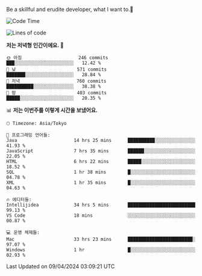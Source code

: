 Be a skillful and erudite developer, what I want to.👶

<!--START_SECTION:waka-->
![Code Time](http://img.shields.io/badge/Code%20Time-676%20hrs%203%20mins-blue)

![Lines of code](https://img.shields.io/badge/%EC%A0%80%EB%8A%94%20%EC%97%AC%ED%83%9C%EA%B9%8C%EC%A7%80%20-1.2%20million%20%EC%A4%84%EC%9D%98%20%EC%BD%94%EB%93%9C%EB%A5%BC%20%EC%9E%91%EC%84%B1%ED%96%88%EC%96%B4%EC%9A%94.-blue)

**저는 저녁형 인간이에요. 🦉** 

```text
🌞 아침                     246 commits         ███░░░░░░░░░░░░░░░░░░░░░░   12.42 % 
🌆 낮　                     571 commits         ███████░░░░░░░░░░░░░░░░░░   28.84 % 
🌃 저녁                     760 commits         ██████████░░░░░░░░░░░░░░░   38.38 % 
🌙 밤　                     403 commits         █████░░░░░░░░░░░░░░░░░░░░   20.35 % 
```


📊 **저는 이번주를 이렇게 시간을 보냈어요.** 

```text
🕑︎ Timezone: Asia/Tokyo

💬 프로그래밍 언어들: 
Java                     14 hrs 25 mins      ██████████░░░░░░░░░░░░░░░   41.93 % 
JavaScript               7 hrs 35 mins       ██████░░░░░░░░░░░░░░░░░░░   22.05 % 
HTML                     6 hrs 22 mins       █████░░░░░░░░░░░░░░░░░░░░   18.52 % 
SQL                      1 hr 38 mins        █░░░░░░░░░░░░░░░░░░░░░░░░   04.78 % 
XML                      1 hr 35 mins        █░░░░░░░░░░░░░░░░░░░░░░░░   04.63 % 

🔥 에디터들: 
Intellijidea             34 hrs 5 mins       █████████████████████████   99.13 % 
VS Code                  18 mins             ░░░░░░░░░░░░░░░░░░░░░░░░░   00.87 % 

💻 운영 체제들: 
Mac                      33 hrs 23 mins      ████████████████████████░   97.07 % 
Windows                  1 hr                █░░░░░░░░░░░░░░░░░░░░░░░░   02.93 % 
```


 Last Updated on 09/04/2024 03:09:21 UTC
<!--END_SECTION:waka-->

